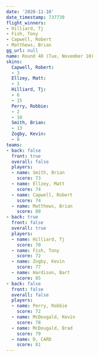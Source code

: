 ```yaml
---
date: '2020-11-10'
date_timestamp: 737739
flight_winners:
- Hilliard, Tj
- Fish, Tony
- Capwell, Robert
- Matthews, Brian
gg_url: null
name: Round 48 (Tue, November 10)
skins:
  Capwell, Robert:
  - 3
  Ellzey, Matt:
  - 1
  Hilliard, Tj:
  - 6
  - 15
  Perry, Robbie:
  - 2
  - 18
  Smith, Brian:
  - 13
  Zogby, Kevin:
  - 8
teams:
- back: false
  front: true
  overall: false
  players:
  - name: Smith, Brian
    score: 73
  - name: Ellzey, Matt
    score: 74
  - name: Capwell, Robert
    score: 74
  - name: Matthews, Brian
    score: 80
- back: true
  front: false
  overall: true
  players:
  - name: Hilliard, Tj
    score: 70
  - name: Fish, Tony
    score: 72
  - name: Zogby, Kevin
    score: 77
  - name: Hardison, Bart
    score: 85
- back: false
  front: false
  overall: false
  players:
  - name: Perry, Robbie
    score: 72
  - name: McDougald, Kevin
    score: 78
  - name: McDougald, Brad
    score: 79
  - name: D, CARD
    score: 81
---
```

